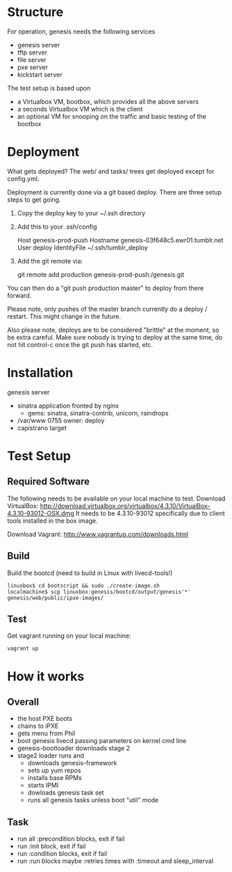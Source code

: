 # Structure

For operation, genesis needs the following services
- genesis server
- tftp server
- file server
- pxe server
- kickstart server

The test setup is based upon
- a Virtualbox VM, bootbox, which provides all the above servers
- a seconds Virtualbox VM which is the client
- an optional VM for snooping on the traffic and basic testing of the bootbox

# Deployment

What gets deployed?
The web/ and tasks/ trees get deployed except for config.yml.

Deployment is currently done via a git based deploy. There are three
setup steps to get going.

1) Copy the deploy key to your ~/.ssh directory

2) Add this to your .ssh/config

    Host genesis-prod-push
       Hostname genesis-03f648c5.ewr01.tumblr.net
       User deploy
       IdentityFile ~/.ssh/tumblr_deploy

3) Add the git remote via:

    git remote add production genesis-prod-push:/genesis.git

You can then do a "git push production master" to deploy from there forward. 

Please note, only pushes of the master branch currently do a deploy /
restart. This might change in the future.

Also please note, deploys are to be considered "brittle" at the
moment, so be extra careful. Make sure nobody is trying to deploy at
the same time, do not hit control-c once the git push has started,
etc.

# Installation

genesis server
- sinatra application fronted by nginx
  - gems: sinatra, sinatra-contrib, unicorn, raindrops
- /var/www 0755 owner: deploy
- capistrano target

# Test Setup

## Required Software

The following needs to be available on your local machine to test.
Download VirtualBox: http://download.virtualbox.org/virtualbox/4.3.10/VirtualBox-4.3.10-93012-OSX.dmg
It needs to be 4.3.10-93012 specifically due to client tools installed in the box image. 

Download Vagrant: http://www.vagrantup.com/downloads.html

## Build

Build the bootcd (need to build in Linux with livecd-tools!)

    linuxbox$ cd bootscript && sudo ./create-image.sh
    localmachine$ scp linuxbox:genesis/bootcd/output/genesis'*' genesis/web/public/ipxe-images/

## Test

Get vagrant running on your local machine:

    vagrant up

# How it works

## Overall
- the host PXE boots
- chains to iPXE
- gets menu from Phil
- boot genesis livecd passing parameters on kernel cmd line
- genesis-bootloader downloads stage 2
- stage2 loader runs and
  - downloads genesis-framework
  - sets up yum repos
  - installs base RPMs
  - starts IPMI
  - dowloads genesis task set
  - runs all genesis tasks unless boot "util" mode

## Task
- run all :precondition blocks, exit if fail
- run :init block, exit if fail
- run :condition blocks, exit if fail
- run :run blocks maybe :retries times with :timeout and sleep_interval
